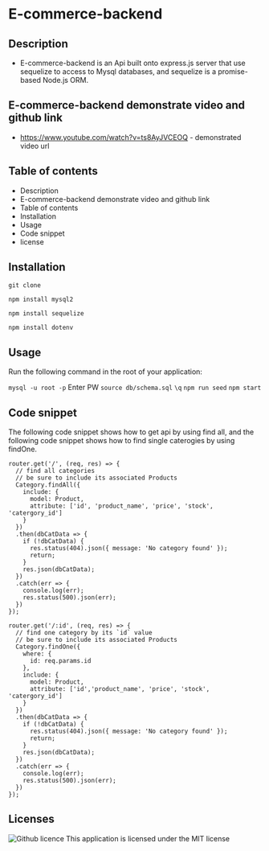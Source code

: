 # E-commerce-backend
## Description
-  E-commerce-backend is an Api built onto express.js server that use sequelize to access to Mysql databases, and sequelize is a promise-based Node.js ORM. 
## E-commerce-backend demonstrate video and github link
- https://www.youtube.com/watch?v=ts8AyJVCEOQ - demonstrated  video url

## Table of contents
- Description
- E-commerce-backend demonstrate video and github link
- Table of contents
- Installation
- Usage
- Code snippet
- license
## Installation
`git clone`
 
`npm install mysql2`

`npm install sequelize`

`npm install dotenv`
## Usage
Run the following command in the root of your application:

`mysql -u root -p`
Enter PW
`source db/schema.sql`
`\q`
`npm run seed`
`npm start`
## Code snippet
The following code snippet shows how to get api by using find all, and the following code snippet shows how to find single caterogies by using findOne.
```
router.get('/', (req, res) => {
  // find all categories
  // be sure to include its associated Products
  Category.findAll({
    include: {
      model: Product,
      attribute: ['id', 'product_name', 'price', 'stock', 'catergory_id']
    }
  })
  .then(dbCatData => {
    if (!dbCatData) {
      res.status(404).json({ message: 'No category found' });
      return;
    }
    res.json(dbCatData);
  })
  .catch(err => {
    console.log(err);
    res.status(500).json(err);
  })
});

router.get('/:id', (req, res) => {
  // find one category by its `id` value
  // be sure to include its associated Products
  Category.findOne({
    where: {
      id: req.params.id
    },
    include: {
      model: Product,
      attribute: ['id','product_name', 'price', 'stock', 'catergory_id']
    }
  })
  .then(dbCatData => {
    if (!dbCatData) {
      res.status(404).json({ message: 'No category found' });
      return;
    }
    res.json(dbCatData);
  })
  .catch(err => {
    console.log(err);
    res.status(500).json(err);
  })
});
```
## Licenses
![Github licence](http://img.shields.io/badge/license-MIT-blue.svg)
This application is licensed under the MIT license
